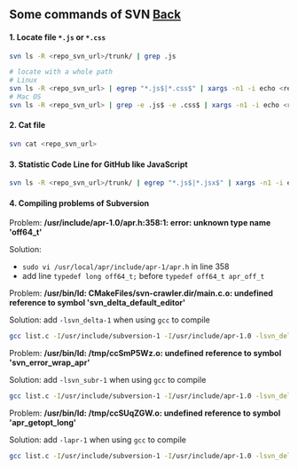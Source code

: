 ## Some commands of SVN [Back](./qa.md)

#### 1. Locate file `*.js` or `*.css`

```bash
svn ls -R <repo_svn_url>/trunk/ | grep .js

# locate with a whole path
# Linux
svn ls -R <repo_svn_url> | egrep "*.js$|*.css$" | xargs -n1 -i echo <repo_svn_url>/trunk/{} | awk "{print $1$2}"
# Mac OS
svn ls -R <repo_svn_url> | grep -e .js$ -e .css$ | xargs -n1 -i echo <repo_svn_url>/trunk/{} | awk "{print $1$2}"
```

#### 2. Cat file

```bash
svn cat <repo_svn_url>
```

#### 3. Statistic Code Line for GitHub like JavaScript

```bash
svn ls -R <repo_svn_url>/trunk/ | egrep "*.js$|*.jsx$" | xargs -n1 -i echo <repo_svn_url>/trunk/{} | awk "{print $1$2}" | xargs svn cat | grep -v ^$ | wc -l
```

#### 4. Compiling problems of Subversion

Problem: **/usr/include/apr-1.0/apr.h:358:1: error: unknown type name 'off64_t'**

Solution: 
- `sudo vi /usr/local/apr/include/apr-1/apr.h` in line 358
- add line `typedef long off64_t;` before `typedef off64_t apr_off_t`

Problem: **/usr/bin/ld: CMakeFiles/svn-crawler.dir/main.c.o: undefined reference to symbol 'svn_delta_default_editor'**

Solution: add `-lsvn_delta-1` when using `gcc` to compile

```bash
gcc list.c -I/usr/include/subversion-1 -I/usr/include/apr-1.0 -lsvn_delta-1 -lsvn_ra-1 -lsvn_client-1 -o list
```

Problem: **/usr/bin/ld: /tmp/ccSmP5Wz.o: undefined reference to symbol 'svn_error_wrap_apr'**

Solution: add `-lsvn_subr-1` when using `gcc` to compile

```bash
gcc list.c -I/usr/include/subversion-1 -I/usr/include/apr-1.0 -lsvn_delta-1 -lsvn_subr-1 -lsvn_ra-1 -lsvn_client-1 -o list
```

Problem: **/usr/bin/ld: /tmp/ccSUqZGW.o: undefined reference to symbol 'apr_getopt_long'**

Solution: add `-lapr-1` when using `gcc` to compile

```bash
gcc list.c -I/usr/include/subversion-1 -I/usr/include/apr-1.0 -lsvn_delta-1 -lsvn_subr-1 `-lapr-1 -lsvn_ra-1 -lsvn_client-1 -o list
```